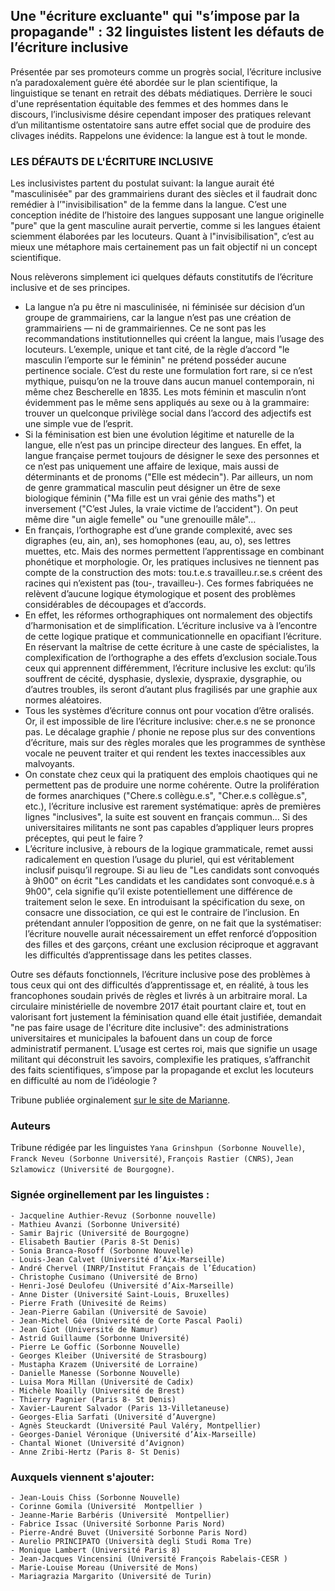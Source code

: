 ## Une "écriture excluante" qui "s’impose par la propagande" : 32 linguistes listent les défauts de l’écriture inclusive

Présentée par ses promoteurs comme un progrès social, l’écriture inclusive n’a paradoxalement guère été abordée sur le plan scientifique, la linguistique se tenant en retrait des débats médiatiques. Derrière le souci d'une représentation équitable des femmes et des hommes dans le discours, l’inclusivisme désire cependant imposer des pratiques relevant d’un militantisme ostentatoire sans autre effet social que de produire des clivages inédits. Rappelons une évidence: la langue est à tout le monde.

### LES DÉFAUTS DE L'ÉCRITURE INCLUSIVE



Les inclusivistes partent du postulat suivant: la langue aurait été "masculinisée" par des grammairiens durant des siècles et il faudrait donc remédier à l’"invisibilisation" de la femme dans la langue. C’est une conception inédite de l’histoire des langues supposant une langue originelle "pure" que la gent masculine aurait pervertie, comme si les langues étaient sciemment élaborées par les locuteurs. Quant à l"invisibilisation", c’est au mieux une métaphore mais certainement pas un fait objectif ni un concept scientifique.

Nous relèverons simplement ici quelques défauts constitutifs de l’écriture inclusive et de ses principes.

- La langue n’a pu être ni masculinisée, ni féminisée sur décision d’un groupe de grammairiens, car la langue n’est pas une création de grammairiens 
— ni de grammairiennes. Ce ne sont pas les recommandations institutionnelles qui créent la langue, mais l’usage des locuteurs. L’exemple, unique et tant cité, de la règle d’accord "le masculin l’emporte sur le féminin" ne prétend posséder aucune pertinence sociale. C’est du reste une formulation fort rare, si ce n’est mythique, puisqu’on ne la trouve dans aucun manuel contemporain, ni même chez Bescherelle en 1835. Les mots féminin et masculin n’ont évidemment pas le même sens appliqués au sexe ou à la grammaire: trouver un quelconque privilège social dans l’accord des adjectifs est une simple vue de l’esprit.
- Si la féminisation est bien une évolution légitime et naturelle de la langue, elle n’est pas un principe directeur des langues. En effet, la langue française permet toujours de désigner le sexe des personnes et ce n’est pas uniquement une affaire de lexique, mais aussi de déterminants et de pronoms ("Elle est médecin"). Par ailleurs, un nom de genre grammatical masculin peut désigner un être de sexe biologique féminin ("Ma fille est un vrai génie des maths") et inversement ("C’est Jules, la vraie victime de l’accident"). On peut même dire "un aigle femelle" ou "une grenouille mâle"…
- En français, l’orthographe est d’une grande complexité, avec ses digraphes (eu, ain, an), ses homophones (eau, au, o), ses lettres muettes, etc. Mais des normes permettent l’apprentissage en combinant phonétique et morphologie. Or, les pratiques inclusives ne tiennent pas compte de la construction des mots: tou.t.e.s travailleu.r.se.s créent des racines qui n’existent pas (tou-, travailleu-). Ces formes fabriquées ne relèvent d’aucune logique étymologique et posent des problèmes considérables de découpages et d’accords.
- En effet, les réformes orthographiques ont normalement des objectifs d’harmonisation et de simplification. L’écriture inclusive va à l’encontre de cette logique pratique et communicationnelle en opacifiant l’écriture. En réservant la maîtrise de cette écriture à une caste de spécialistes, la complexification de l’orthographe a des effets d’exclusion sociale.Tous ceux qui apprennent différemment, l’écriture inclusive les exclut: qu’ils souffrent de cécité, dysphasie, dyslexie, dyspraxie, dysgraphie, ou d’autres troubles, ils seront d’autant plus fragilisés par une graphie aux normes aléatoires.
- Tous les systèmes d’écriture connus ont pour vocation d’être oralisés. Or, il est impossible de lire l’écriture inclusive: cher.e.s ne se prononce pas. Le décalage graphie / phonie ne repose plus sur des conventions d’écriture, mais sur des règles morales que les programmes de synthèse vocale ne peuvent traiter et qui rendent les textes inaccessibles aux malvoyants.
- On constate chez ceux qui la pratiquent des emplois chaotiques qui ne permettent pas de produire une norme cohérente. Outre la prolifération de formes anarchiques ("Chere.s collègu.e.s", "Cher.e.s collègue.s", etc.), l’écriture inclusive est rarement systématique: après de premières lignes "inclusives", la suite est souvent en français commun… Si des universitaires militants ne sont pas capables d’appliquer leurs propres préceptes, qui peut le faire ?
- L’écriture inclusive, à rebours de la logique grammaticale, remet aussi radicalement en question l’usage du pluriel, qui est véritablement inclusif puisqu’il regroupe. Si au lieu de "Les candidats sont convoqués à 9h00" on écrit "Les candidats et les candidates sont convoqué.e.s à 9h00", cela signifie qu’il existe potentiellement une différence de traitement selon le sexe. En introduisant la spécification du sexe, on consacre une dissociation, ce qui est le contraire de l’inclusion. En prétendant annuler l’opposition de genre, on ne fait que la systématiser: l’écriture nouvelle aurait nécessairement un effet renforcé d’opposition des filles et des garçons, créant une exclusion réciproque et aggravant les difficultés d’apprentissage dans les petites classes.


Outre ses défauts fonctionnels, l’écriture inclusive pose des problèmes à tous ceux qui ont des difficultés d’apprentissage et, en réalité, à tous les francophones soudain privés de règles et livrés à un arbitraire moral. La circulaire ministérielle de novembre 2017 était pourtant claire et, tout en valorisant fort justement la féminisation quand elle était justifiée, demandait "ne pas faire usage de l'écriture dite inclusive": des administrations universitaires et municipales la bafouent dans un coup de force administratif permanent. L’usage est certes roi, mais que signifie un usage militant qui déconstruit les savoirs, complexifie les pratiques, s’affranchit des faits scientifiques, s’impose par la propagande et exclut les locuteurs en difficulté au nom de l’idéologie ?

Tribune publiée orginalement [sur le site de Marianne](https://www.marianne.net/debattons/tribunes/une-ecriture-excluante-qui-s-impose-par-la-propagande-32-linguistes-listent-les).

### Auteurs

Tribune rédigée par les linguistes `Yana Grinshpun (Sorbonne Nouvelle)`, `Franck Neveu (Sorbonne Université)`, `François Rastier (CNRS)`, `Jean Szlamowicz (Université de Bourgogne)`.

### Signée orginellement par les linguistes :
```
- Jacqueline Authier-Revuz (Sorbonne nouvelle)
- Mathieu Avanzi (Sorbonne Université)
- Samir Bajric (Université de Bourgogne)
- Elisabeth Bautier (Paris 8-St Denis)
- Sonia Branca-Rosoff (Sorbonne Nouvelle)
- Louis-Jean Calvet (Université d’Aix-Marseille)
- André Chervel (INRP/Institut Français de l’Éducation)
- Christophe Cusimano (Université de Brno)
- Henri-José Deulofeu (Université d’Aix-Marseille)
- Anne Dister (Université Saint-Louis, Bruxelles)
- Pierre Frath (Univesité de Reims)
- Jean-Pierre Gabilan (Université de Savoie)
- Jean-Michel Géa (Université de Corte Pascal Paoli)
- Jean Giot (Université de Namur)
- Astrid Guillaume (Sorbonne Université)
- Pierre Le Goffic (Sorbonne Nouvelle)
- Georges Kleiber (Université de Strasbourg)
- Mustapha Krazem (Université de Lorraine)
- Danielle Manesse (Sorbonne Nouvelle)
- Luisa Mora Millan (Université de Cadix)
- Michèle Noailly (Université de Brest)
- Thierry Pagnier (Paris 8- St Denis)
- Xavier-Laurent Salvador (Paris 13-Villetaneuse)
- Georges-Elia Sarfati (Université d’Auvergne)
- Agnès Steuckardt (Université Paul Valéry, Montpellier)
- Georges-Daniel Véronique (Université d’Aix-Marseille)
- Chantal Wionet (Université d’Avignon)
- Anne Zribi-Hertz (Paris 8- St Denis)
```

### Auxquels viennent s'ajouter:
```
- Jean-Louis Chiss (Sorbonne Nouvelle)
- Corinne Gomila (Université  Montpellier )
- Jeanne-Marie Barbéris (Université  Montpellier) 
- Fabrice Issac (Université Sorbonne Paris Nord)
- Pierre-André Buvet (Université Sorbonne Paris Nord)
- Aurelio PRINCIPATO (Università degli Studi Roma Tre)
- Monique Lambert (Université Paris 8)
- Jean-Jacques Vincensini (Université François Rabelais-CESR )
- Marie-Louise Moreau (Université de Mons)
- Mariagrazia Margarito (Université de Turin)
 

